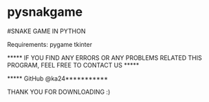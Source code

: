 # pysnakgame
#SNAKE GAME IN PYTHON


Requirements: pygame
tkinter



***** IF YOU FIND ANY ERRORS OR ANY PROBLEMS RELATED THIS PROGRAM, FEEL FREE TO CONTACT US *****  

***** GitHub @ka24***********




THANK YOU FOR DOWNLOADING :) 
